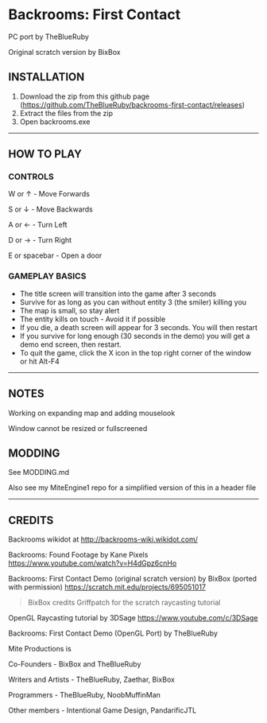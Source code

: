 # Backrooms: First Contact

PC port by TheBlueRuby

Original scratch version by BixBox

## INSTALLATION
1. Download the zip from this github page (https://github.com/TheBlueRuby/backrooms-first-contact/releases)
2. Extract the files from the zip
3. Open backrooms.exe

---

## HOW TO PLAY

### CONTROLS
W or ↑		  - Move Forwards

S or ↓		  - Move Backwards

A or ←		  - Turn Left

D or →		  - Turn Right

E or spacebar - Open a door
	
### GAMEPLAY BASICS
- The title screen will transition into the game after 3 seconds
- Survive for as long as you can without entity 3 (the smiler) killing you
- The map is small, so stay alert
- The entity kills on touch \- Avoid it if possible
- If you die, a death screen will appear for 3 seconds. You will then restart
- If you survive for long enough (30 seconds in the demo) you will get a demo end screen, then restart.
- To quit the game, click the X icon in the top right corner of the window or hit Alt\-F4

---

## NOTES
Working on expanding map and adding mouselook

Window cannot be resized or fullscreened

## MODDING
See MODDING.md

Also see my MiteEngine1 repo for a simplified version of this in a header file

---

## CREDITS

Backrooms wikidot at http://backrooms-wiki.wikidot.com/

Backrooms: Found Footage by Kane Pixels
https://www.youtube.com/watch?v=H4dGpz6cnHo

Backrooms: First Contact Demo (original scratch version) by BixBox (ported with permission)
https://scratch.mit.edu/projects/695051017

> BixBox credits Griffpatch for the scratch raycasting tutorial

OpenGL Raycasting tutorial by 3DSage
https://www.youtube.com/c/3DSage

Backrooms: First Contact Demo (OpenGL Port) by TheBlueRuby

Mite Productions is

Co-Founders - BixBox and TheBlueRuby

Writers and Artists - TheBlueRuby, Zaethar, BixBox

Programmers - TheBlueRuby, NoobMuffinMan

Other members - Intentional Game Design, PandarificJTL
